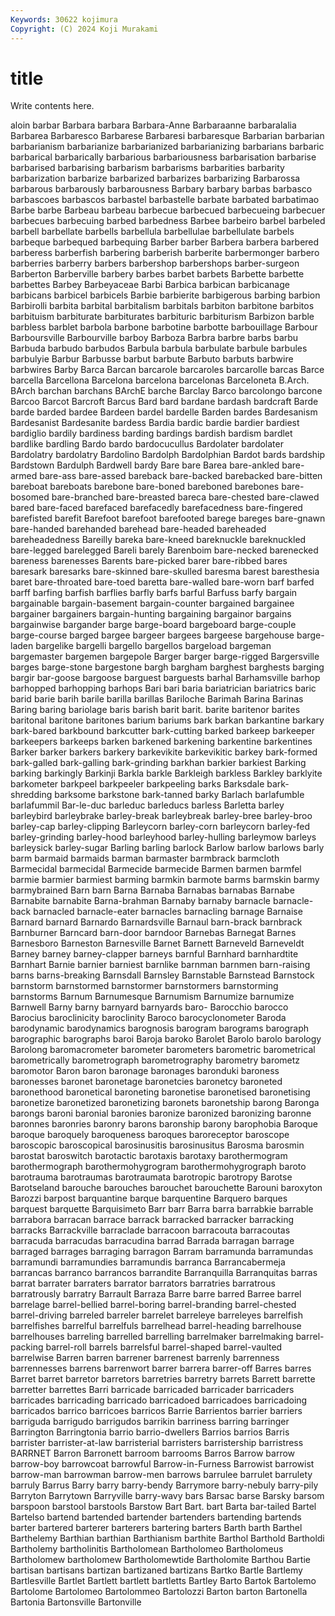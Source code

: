 ```yaml
---
Keywords: 30622 kojimura
Copyright: (C) 2024 Koji Murakami
---
```


# title

Write contents here.



aloin barbar Barbara barbara Barbara-Anne Barbaraanne barbaralalia Barbarea Barbaresco Barbarese
Barbaresi barbaresque Barbarian barbarian barbarianism barbarianize barbarianized barbarianizing barbarians barbaric
barbarical barbarically barbarious barbariousness barbarisation barbarise barbarised barbarising barbarism barbarisms
barbarities barbarity barbarization barbarize barbarized barbarizes barbarizing Barbarossa barbarous barbarously
barbarousness Barbary barbary barbas barbasco barbascoes barbascos barbastel barbastelle barbate
barbated barbatimao Barbe barbe Barbeau barbeau barbecue barbecued barbecueing barbecuer
barbecues barbecuing barbed barbedness Barbee barbeiro barbel barbeled barbell barbellate
barbells barbellula barbellulae barbellulate barbels barbeque barbequed barbequing Barber barber
Barbera barbera barbered barberess barberfish barbering barberish barberite barbermonger barbero
barberries barberry barbers barbershop barbershops barber-surgeon Barberton Barberville barbery barbes
barbet barbets Barbette barbette barbettes Barbey Barbeyaceae Barbi Barbica barbican
barbicanage barbicans barbicel barbicels Barbie barbierite barbigerous barbing barbion Barbirolli
barbita barbital barbitalism barbitals barbiton barbitone barbitos barbituism barbiturate barbiturates
barbituric barbiturism Barbizon barble barbless barblet barbola barbone barbotine barbotte
barbouillage Barbour Barboursville Barbourville barboy Barboza Barbra barbre barbs barbu
Barbuda barbudo barbudos Barbula barbula barbulate barbule barbules barbulyie Barbur
Barbusse barbut barbute Barbuto barbuts barbwire barbwires Barby Barca Barcan
barcarole barcaroles barcarolle barcas Barce barcella Barcellona Barcelona barcelona barcelonas
Barceloneta B.Arch. BArch barchan barchans BArchE barche Barclay Barco barcolongo
barcone Barcoo Barcot Barcroft Barcus Bard bard bardane bardash bardcraft
Barde barde barded bardee Bardeen bardel bardelle Barden bardes Bardesanism
Bardesanist Bardesanite bardess Bardia bardic bardie bardier bardiest bardiglio bardily
bardiness barding bardings bardish bardism bardlet bardlike bardling Bardo bardo
bardocucullus Bardolater bardolater Bardolatry bardolatry Bardolino Bardolph Bardolphian Bardot bards
bardship Bardstown Bardulph Bardwell bardy Bare bare Barea bare-ankled bare-armed
bare-ass bare-assed bareback bare-backed barebacked bare-bitten bareboat bareboats barebone bare-boned
bareboned barebones bare-bosomed bare-branched bare-breasted bareca bare-chested bare-clawed bared bare-faced
barefaced barefacedly barefacedness bare-fingered barefisted barefit Barefoot barefoot barefooted barege
bareges bare-gnawn bare-handed barehanded barehead bare-headed bareheaded bareheadedness Bareilly bareka
bare-kneed bareknuckle bareknuckled bare-legged barelegged Bareli barely Barenboim bare-necked barenecked
bareness barenesses Barents bare-picked barer bare-ribbed bares baresark baresarks bare-skinned
bare-skulled baresma barest baresthesia baret bare-throated bare-toed baretta bare-walled bare-worn
barf barfed barff barfing barfish barflies barfly barfs barful Barfuss
barfy bargain bargainable bargain-basement bargain-counter bargained bargainee bargainer bargainers bargain-hunting
bargaining bargainor bargains bargainwise bargander barge barge-board bargeboard barge-couple barge-course
barged bargee bargeer bargees bargeese bargehouse barge-laden bargelike bargelli bargello
bargellos bargeload bargeman bargemaster bargemen bargepole Barger barger barge-rigged Bargersville
barges barge-stone bargestone bargh bargham barghest barghests barging bargir bar-goose
bargoose barguest barguests barhal Barhamsville barhop barhopped barhopping barhops Bari
bari baria bariatrician bariatrics baric barid barie barih barile barilla
barillas Bariloche Barimah Barina Barinas Baring baring bariolage baris barish
barit barit. barite baritenor barites baritonal baritone baritones barium bariums
bark barkan barkantine barkary bark-bared barkbound barkcutter bark-cutting barked barkeep
barkeeper barkeepers barkeeps barken barkened barkening barkentine barkentines Barker barker
barkers barkery barkevikite barkevikitic barkey bark-formed bark-galled bark-galling bark-grinding barkhan
barkier barkiest Barking barking barkingly Barkinji Barkla barkle Barkleigh barkless
Barkley barklyite barkometer barkpeel barkpeeler barkpeeling barks Barksdale bark-shredding barksome
barkstone bark-tanned barky Barlach barlafumble barlafummil Bar-le-duc barleduc barleducs barless
Barletta barley barleybird barleybrake barley-break barleybreak barley-bree barley-broo barley-cap barley-clipping
Barleycorn barley-corn barleycorn barley-fed barley-grinding barley-hood barleyhood barley-hulling barleymow barleys
barleysick barley-sugar Barling barling barlock Barlow barlow barlows barly barm
barmaid barmaids barman barmaster barmbrack barmcloth Barmecidal barmecidal Barmecide barmecide
Barmen barmen barmfel barmie barmier barmiest barming barmkin barmote barms
barmskin barmy barmybrained Barn barn Barna Barnaba Barnabas barnabas Barnabe
Barnabite barnabite Barna-brahman Barnaby barnaby barnacle barnacle-back barnacled barnacle-eater barnacles
barnacling barnage Barnaise Barnard barnard Barnardo Barnardsville Barnaul barn-brack barnbrack
Barnburner Barncard barn-door barndoor Barnebas Barnegat Barnes Barnesboro Barneston Barnesville
Barnet Barnett Barneveld Barneveldt Barney barney barney-clapper barneys barnful Barnhard
barnhardtite Barnhart Barnie barnier barniest barnlike barnman barnmen barn-raising barns
barns-breaking Barnsdall Barnsley Barnstable Barnstead Barnstock barnstorm barnstormed barnstormer barnstormers
barnstorming barnstorms Barnum Barnumesque Barnumism Barnumize barnumize Barnwell Barny barny
barnyard barnyards baro- Barocchio barocco Barocius baroclinicity baroclinity Baroco barocyclonometer
Baroda barodynamic barodynamics barognosis barogram barograms barograph barographic barographs baroi
Baroja baroko Barolet Barolo barolo barology Barolong baromacrometer barometer barometers
barometric barometrical barometrically barometrograph barometrography barometry barometz baromotor Baron baron
baronage baronages baronduki baroness baronesses baronet baronetage baronetcies baronetcy baroneted
baronethood baronetical baroneting baronetise baronetised baronetising baronetize baronetized baronetizing baronets
baronetship barong Baronga barongs baroni baronial baronies baronize baronized baronizing
baronne baronnes baronries baronry barons baronship barony barophobia Baroque baroque
baroquely baroqueness baroques baroreceptor baroscope baroscopic baroscopical barosinusitis barosinusitus Barosma
barosmin barostat baroswitch barotactic barotaxis barotaxy barothermogram barothermograph barothermohygrogram barothermohygrograph
baroto barotrauma barotraumas barotraumata barotropic barotropy Barotse Barotseland barouche barouches
barouchet barouchette Barouni baroxyton Barozzi barpost barquantine barque barquentine Barquero
barques barquest barquette Barquisimeto Barr barr Barra barra barrabkie barrable
barrabora barracan barrace barrack barracked barracker barracking barracks Barrackville barraclade
barracoon barracouta barracoutas barracuda barracudas barracudina barrad Barrada barragan barrage
barraged barrages barraging barragon Barram barramunda barramundas barramundi barramundies barramundis
barranca Barrancabermeja barrancas barranco barrancos barrandite Barranquilla Barranquitas barras barrat
barrater barraters barrator barrators barratries barratrous barratrously barratry Barrault Barraza
Barre barre barred Barree barrel barrelage barrel-bellied barrel-boring barrel-branding barrel-chested
barrel-driving barreled barreler barrelet barreleye barreleyes barrelfish barrelfishes barrelful barrelfuls
barrelhead barrel-heading barrelhouse barrelhouses barreling barrelled barrelling barrelmaker barrelmaking barrel-packing
barrel-roll barrels barrelsful barrel-shaped barrel-vaulted barrelwise Barren barren barrener barrenest
barrenly barrenness barrennesses barrens barrenwort barrer barrera barrer-off Barres barres
Barret barret barretor barretors barretries barretry barrets Barrett barrette barretter
barrettes Barri barricade barricaded barricader barricaders barricades barricading barricado barricadoed
barricadoes barricadoing barricados barrico barricoes barricos Barrie Barrientos barrier barriers
barriguda barrigudo barrigudos barrikin barriness barring barringer Barrington Barringtonia barrio
barrio-dwellers Barrios barrios Barris barrister barrister-at-law barristerial barristers barristership barristress
BARRNET Barron Barronett barroom barrooms Barros Barrow barrow barrow-boy barrowcoat
barrowful Barrow-in-Furness Barrowist barrowist barrow-man barrowman barrow-men barrows barrulee barrulet
barrulety barruly Barrus Barry barry barry-bendy Barrymore barry-nebuly barry-pily Barryton
Barrytown Barryville barry-wavy bars Barsac barse Barsky barsom barspoon barstool
barstools Barstow Bart Bart. bart Barta bar-tailed Bartel Bartelso bartend
bartended bartender bartenders bartending bartends barter bartered barterer barterers bartering
barters Barth barth Barthel Barthelemy Barthian barthian Barthianism barthite Barthol
Barthold Bartholdi Bartholemy bartholinitis Bartholomean Bartholomeo Bartholomeus Bartholomew bartholomew Bartholomewtide
Bartholomite Barthou Bartie bartisan bartisans bartizan bartizaned bartizans Bartko Bartle
Bartlemy Bartlesville Bartlet Bartlett bartlett bartletts Bartley Barto Bartok Bartolemo
Bartolome Bartolomeo Bartolommeo Bartolozzi Barton barton Bartonella Bartonia Bartonsville Bartonville
